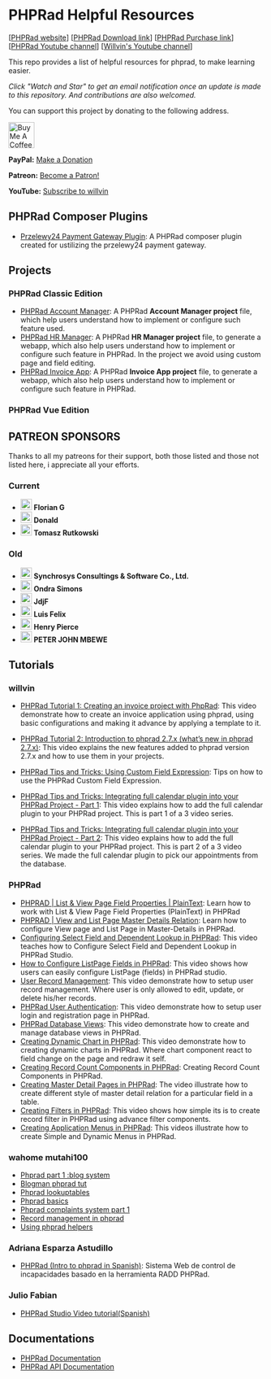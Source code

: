# PHPRad Helpful Resources
[[PHPRad website](https://www.phprad.com)] [[PHPRad Download link](https://phprad.com/info/download)] [[PHPRad Purchase link](https://phprad.com/info/purchase)] [[PHPRad Youtube channel](https://www.youtube.com/channel/UCw5yA932KwBhTIzg-8Alz_w)] [[Willvin's Youtube channel](https://www.youtube.com/channel/UCHCEiFFWcdcXhzgePJJtIZQ)]

This repo provides a list of helpful resources for phprad, to make learning easier. 

*Click "Watch and Star" to get an email notification once an update is made to this repository. And contributions are also welcomed.*

You can support this project by donating to the following address.

<a href="https://www.buymeacoffee.com/GCWc1kS" target="_blank"><img src="https://cdn.buymeacoffee.com/buttons/default-orange.png" alt="Buy Me A Coffee" height="51px" ></a>

<strong>PayPal:</strong> <a href="https://paypal.me/iamwillvin">Make a Donation</a>

<strong>Patreon:</strong> <a href="https://www.patreon.com/bePatron?u=25729924" data-patreon-widget-type="become-patron-button">Become a Patron!</a>

<strong>YouTube:</strong> <a href="https://www.youtube.com/channel/UCHCEiFFWcdcXhzgePJJtIZQ">Subscribe to willvin</a>

## PHPRad Composer Plugins
- [Przelewy24 Payment Gateway Plugin](https://github.com/willvin313/przelewy24): A PHPRad composer plugin created for ustilizing the przelewy24 payment gateway.

## Projects
### PHPRad Classic Edition
- [PHPRad Account Manager](https://github.com/willvin313/phprad-account-manager): A PHPRad <b>Account Manager project</b> file, which help users understand how to implement or configure such feature used.
- [PHPRad HR Manager](https://github.com/willvin313/PHPRad-HR-Manager): A PHPRad <b>HR Manager project</b> file, to generate a webapp, which also help users understand how to implement or configure such feature in PHPRad. In the project we avoid using custom page and field editing.
- [PHPRad Invoice App](https://www.patreon.com/posts/33105941): A PHPRad <b>Invoice App project</b> file, to generate a webapp, which also help users understand how to implement or configure such feature in PHPRad.
### PHPRad Vue Edition

## PATREON SPONSORS
Thanks to all my patreons for their support, both those listed and those not listed here, i appreciate all your efforts.
### Current
- <img src="https://c10.patreonusercontent.com/3/eyJ3IjoyMDB9/patreon-media/p/user/47471429/a3515152b5244d88af393d1e209a107c/1.png?token-time=2145916800&token-hash=vjnC_DGRMXiwt5UAbY6wGHlVzdpqMuo-WXD4wIgYkEg%3D"  alt="image" height="22" > <strong>Florian G</strong>
- <img src="https://c10.patreonusercontent.com/3/eyJ3IjoyMDB9/patreon-media/p/user/46190325/c639bf046f7c42e894e62037c80afca7/1.png?token-time=2145916800&token-hash=P4lrO6YGyY0UHbW_S_O8cJOX11oeh_ytLhQzFS0hkZU%3D"  alt="image" height="22" > <strong>Donald</strong>
- <img src="https://c10.patreonusercontent.com/3/eyJ3IjoyMDB9/patreon-media/p/user/34323199/7d807cbce5114aed9af95ae97b824725/1.jpeg?token-time=2145916800&token-hash=HdW7FF2XgvxVGnvXtaXKVzG6tUrnL2g2bfZ1dIb_r6w%3D"  alt="image" height="22" > <strong>Tomasz Rutkowski</strong>
### Old
- <img src="https://c10.patreonusercontent.com/3/eyJ3IjoyMDB9/patreon-media/p/user/43932937/314cb6a3c3854207aaa6dee689cdc9fc/1.jpeg?token-time=2145916800&token-hash=TEXSOy8WZNxE3v6dKAqXTM6qgphXLXmvkfA7_mMqYi8%3D"  alt="image" height="22" > <strong>Synchrosys Consultings & Software Co., Ltd.</strong>
- <img src="https://c8.patreon.com/2/200/8961104"  alt="image" height="22" > <strong>Ondra Simons</strong>
- <img src="https://c8.patreon.com/2/200/19272375"  alt="image" height="22" > <strong>JdjF</strong>
- <img src="https://c10.patreonusercontent.com/3/eyJ3IjoyMDB9/patreon-media/p/user/26380597/2243dc068b9540a5bd6dfcb131f56357/1.png?token-time=2145916800&token-hash=n8EglcykRi935ojW4fX-zCqoQpHpOXdTlES1POmlWo0%3D"  alt="image" height="22" > <strong>Luis Felix</strong>
- <img src="https://c10.patreonusercontent.com/3/eyJ3IjoyMDB9/patreon-media/p/user/28585718/b549ef2aa3c446cca01a05280303a021/1.png?token-time=2145916800&token-hash=Id-2o1rcNF80ffnOfa_j4wAOgyeG1qULkkBxeK5eKZY%3D"  alt="image" height="22" > <strong>Henry Pierce</strong>
- <img src="https://c10.patreonusercontent.com/3/eyJ3IjoyMDB9/patreon-media/p/user/29155537/b04e7712e24d42d79bfdec1e98183372/1.png?token-time=2145916800&token-hash=9WA_nB3zi4jZhCmitymSBLhTTNbYckDGyjLV9HMT_7E%3D"  alt="image" height="22" > <strong>PETER JOHN MBEWE</strong>

## Tutorials
###

### willvin
- [PHPRad Tutorial 1: Creating an invoice project with PhpRad](https://youtu.be/mzzx8IrQd_E): This video demonstrate how to create an invoice application using phprad, using basic configurations and making it advance by applying a template to it.
- [PHPRad Tutorial 2: Introduction to phprad 2.7.x (what’s new in phprad 2.7.x)](https://www.youtube.com/watch?v=OUZ_3_lIU8Y): This video explains the new features added to phprad version 2.7.x and how to use them in your projects.
- [PHPRad Tips and Tricks: Using Custom Field Expression](https://www.youtube.com/watch?v=Xz_hk7-VWWM): Tips on how to use the PHPRad Custom Field Expression.
- [PHPRad Tips and Tricks: Integrating full calendar plugin into your PHPRad Project - Part 1](https://www.youtube.com/watch?v=OZnyvphKpZI): This video explains how to add the full calendar plugin to your PHPRad project. This is part 1 of a 3  video series.

- [PHPRad Tips and Tricks: Integrating full calendar plugin into your PHPRad Project - Part 2](https://www.youtube.com/watch?v=UsLlG4EvkbQ): This video explains how to add the full calendar plugin to your PHPRad project. This is part 2 of a 3 video series. We made the full calendar plugin to pick our appointments from the database.

### PHPRad

- [PHPRAD | List & View Page Field Properties | PlainText](https://www.youtube.com/watch?v=JMfHE0si9Ow): Learn how to work with List & View Page Field Properties (PlainText) in PHPRad
- [PHPRAD | View and List Page Master Details Relation](https://www.youtube.com/watch?v=1ZZZY5XSWDo): Learn how to configure View page and List Page in Master-Details in PHPRad.
- [Configuring Select Field and Dependent Lookup in PHPRad](https://www.youtube.com/watch?v=arwTL7lOjIg): This video teaches how to Configure Select Field and Dependent Lookup in PHPRad Studio. 
- [How to Configure ListPage Fields in PHPRad](https://www.youtube.com/watch?v=5eeNFRamD0Y): This video shows how users can easily configure ListPage (fields) in PHPRad studio.
- [User Record Management](https://www.youtube.com/watch?v=YB3E5L6vCuk&t=54s): This video demonstrate how to setup user record management. Where user is only allowed to edit, update, or delete his/her records.
- [PHPRad User Authentication](https://www.youtube.com/watch?v=9F2t1q_Eovg): This video demonstrate how to setup user login and registration page in PHPRad.
- [PHPRad Database Views](https://www.youtube.com/watch?v=a1qYcZWsq1s): This video demonstrate how to create and manage database views in PHPRad.
- [Creating Dynamic Chart in PHPRad](https://www.youtube.com/watch?v=_eFQDsiqd9g): This video demonstrate how to creating dynamic charts in PHPRad. Where chart component react to field change on the page and redraw it self.
- [Creating Record Count Components in PHPRad](https://www.youtube.com/watch?v=QiD17wyWClk): Creating Record Count Components in PHPRad.
- [Creating Master Detail Pages in PHPRad](https://www.youtube.com/watch?v=Yx4tt6lk3wc&t=339s): The video illustrate how to create different style of master detail relation for a particular field in a table.
- [Creating Filters in PHPRad](https://www.youtube.com/watch?v=YluMGeMAsow): This video shows how simple its is to create record filter in PHPRad using advance filter components.
- [Creating Application Menus in PHPRad](https://www.youtube.com/watch?v=abe2a-2bVWc): This videos illustrate how to create Simple and Dynamic Menus in PHPRad.

### wahome mutahi100
- [Phprad part 1 :blog system](https://www.youtube.com/watch?v=2GvxLq3kHl4)
- [Blogman phprad tut](https://www.youtube.com/watch?v=SzTR_iodnuI&t=181s)
- [Phprad lookuptables](https://www.youtube.com/watch?v=7y8ujp82Orc)
- [Phprad basics](https://www.youtube.com/watch?v=0ZzzD6AIkV0)
- [Phprad complaints system part 1](https://www.youtube.com/watch?v=6QQXdSkzoD8)
- [Record management in phprad](https://www.youtube.com/watch?v=sWQqivfHPV8)
- [Using phprad helpers](https://www.youtube.com/watch?v=waaM0KCiliA)

### Adriana Esparza Astudillo
- [PHPRad (Intro to phprad in Spanish)](https://www.youtube.com/watch?v=ZPi8ulyzHUk): Sistema Web de control de incapacidades basado en la herramienta RADD PHPRad.

### Julio Fabian
- [PHPRad Studio Video tutorial(Spanish)](https://www.youtube.com/watch?v=f9iQYoU9Bo0)

## Documentations
- [PHPRad Documentation](https://docs.radsystems.io/)
- [PHPRad API Documentation](https://phprad.com/info/api)
